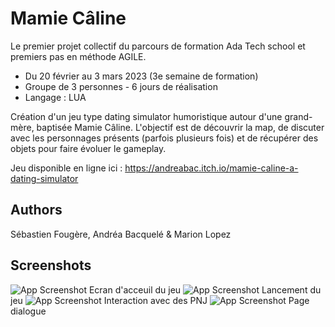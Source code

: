 # Mamie Câline 

Le premier projet collectif du parcours de formation Ada Tech school et premiers pas en méthode AGILE.

* Du 20 février au 3 mars 2023 (3e semaine de formation)
* Groupe de 3 personnes - 6 jours de réalisation 
* Langage : LUA

Création d'un jeu type dating simulator humoristique autour d'une grand-mère, baptisée Mamie Câline. L'objectif est de découvrir la map, de discuter avec les personnages présents (parfois plusieurs fois) et de récupérer des objets pour faire évoluer le gameplay.

Jeu disponible en ligne ici : https://andreabac.itch.io/mamie-caline-a-dating-simulator


## Authors

Sébastien Fougère, Andréa Bacquelé & Marion Lopez


## Screenshots

![App Screenshot](https://user-images.githubusercontent.com/123973628/232418551-21b2d89e-af09-4917-8a31-648759d595ac.png)
Ecran d'acceuil du jeu
![App Screenshot](https://user-images.githubusercontent.com/123973628/232418590-ca57248e-624a-40df-a817-854188094344.png)
Lancement du jeu
![App Screenshot](https://user-images.githubusercontent.com/123973628/232418623-15213283-b11a-45f4-8857-ce3d51686bc6.png)
Interaction avec des PNJ
![App Screenshot](https://user-images.githubusercontent.com/123973628/232418656-320281ee-6476-4eee-93e4-80f26d532bb4.png)
Page dialogue
